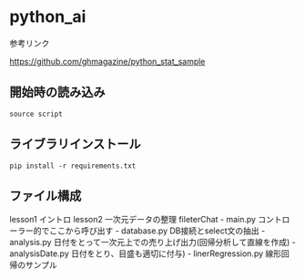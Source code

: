 # python_ai

参考リンク<br>

https://github.com/ghmagazine/python_stat_sample

## 開始時の読み込み
```
source script
```

## ライブラリインストール
```
pip install -r requirements.txt
```

## ファイル構成
lesson1 イントロ
lesson2 一次元データの整理
fileterChat
    - main.py コントローラー的でここから呼び出す
    - database.py DB接続とselect文の抽出
    - analysis.py 日付をとって一次元上での売り上げ出力(回帰分析して直線を作成)
    - analysisDate.py 日付をとり、目盛も適切に付与)
    - linerRegression.py 線形回帰のサンプル



